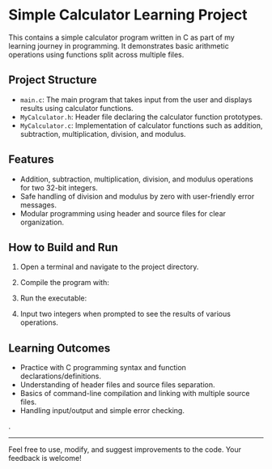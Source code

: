# Simple Calculator Learning Project

This contains a simple calculator program written in C as part of my learning journey in programming. 
It demonstrates basic arithmetic operations using functions split across multiple files.

## Project Structure

- `main.c`: The main program that takes input from the user and displays results using calculator functions.
- `MyCalculator.h`: Header file declaring the calculator function prototypes.
- `MyCalculator.c`: Implementation of calculator functions such as addition, subtraction, multiplication, division, and modulus.

## Features

- Addition, subtraction, multiplication, division, and modulus operations for two 32-bit integers.
- Safe handling of division and modulus by zero with user-friendly error messages.
- Modular programming using header and source files for clear organization.

## How to Build and Run

1. Open a terminal and navigate to the project directory.

2. Compile the program with:

3. Run the executable:

4. Input two integers when prompted to see the results of various operations.

## Learning Outcomes

- Practice with C programming syntax and function declarations/definitions.
- Understanding of header files and source files separation.
- Basics of command-line compilation and linking with multiple source files.
- Handling input/output and simple error checking.

.

---

Feel free to use, modify, and suggest improvements to the code. Your feedback is welcome!
